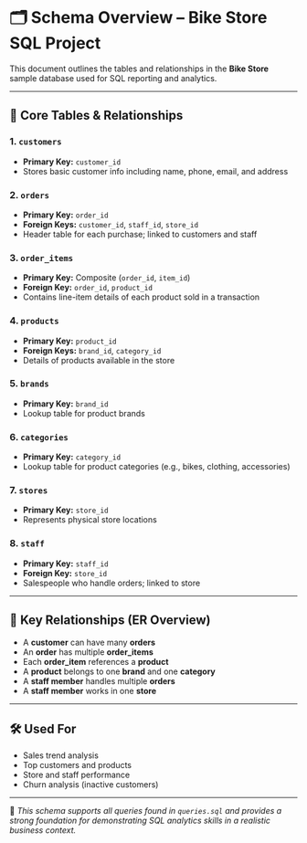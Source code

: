 # 🗂️ Schema Overview – Bike Store SQL Project

This document outlines the tables and relationships in the **Bike Store** sample database used for SQL reporting and analytics.

---

## 🧱 Core Tables & Relationships

### 1. `customers`
- **Primary Key:** `customer_id`
- Stores basic customer info including name, phone, email, and address

### 2. `orders`
- **Primary Key:** `order_id`
- **Foreign Keys:** `customer_id`, `staff_id`, `store_id`
- Header table for each purchase; linked to customers and staff

### 3. `order_items`
- **Primary Key:** Composite (`order_id`, `item_id`)
- **Foreign Key:** `order_id`, `product_id`
- Contains line-item details of each product sold in a transaction

### 4. `products`
- **Primary Key:** `product_id`
- **Foreign Keys:** `brand_id`, `category_id`
- Details of products available in the store

### 5. `brands`
- **Primary Key:** `brand_id`
- Lookup table for product brands

### 6. `categories`
- **Primary Key:** `category_id`
- Lookup table for product categories (e.g., bikes, clothing, accessories)

### 7. `stores`
- **Primary Key:** `store_id`
- Represents physical store locations

### 8. `staff`
- **Primary Key:** `staff_id`
- **Foreign Key:** `store_id`
- Salespeople who handle orders; linked to store

---

## 🔗 Key Relationships (ER Overview)

- A **customer** can have many **orders**
- An **order** has multiple **order_items**
- Each **order_item** references a **product**
- A **product** belongs to one **brand** and one **category**
- A **staff member** handles multiple **orders**
- A **staff member** works in one **store**

---

## 🛠️ Used For

- Sales trend analysis
- Top customers and products
- Store and staff performance
- Churn analysis (inactive customers)

---

📂 _This schema supports all queries found in `queries.sql` and provides a strong foundation for demonstrating SQL analytics skills in a realistic business context._

